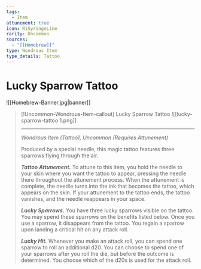```yaml
---
tags:
  - Item
attunement: true
icon: RiSyringeLine
rarity: Uncommon
sources:
  - "[[Homebrew]]"
type: Wondrous Item
type_details: Tattoo
---
```


# Lucky Sparrow Tattoo

![[Homebrew-Banner.jpg|banner]]
>[!Uncommon-Wondrous-Item-callout] Lucky Sparrow Tattoo
>![[lucky-sparrow-tattoo 1.png]]
>
>---
>*Wondrous Item (Tattoo), Uncommon (Requires Attunement)*
>
> Produced by a special needle, this magic tattoo features three sparrows flying through the air.
>
> ***Tattoo Attunement.*** To attune to this item, you hold the needle to your skin where you want the tattoo to appear, pressing the needle there throughout the attunement process. When the attunement is complete, the needle turns into the ink that becomes the tattoo, which appears on the skin. If your attunement to the tattoo ends, the tattoo vanishes, and the needle reappears in your space.
>
> ***Lucky Sparrows.*** You have three lucky sparrows visible on the tattoo. You may spend these sparrows on the benefits listed below. Once you use a sparrow, it disappears from the tattoo. You regain a sparrow upon landing a critical hit on any attack roll.
>
> ***Lucky Hit.*** Whenever you make an attack roll, you can spend one sparrow to roll an additional d20. You can choose to spend one of your sparrows after you roll the die, but before the outcome is determined. You choose which of the d20s is used for the attack roll.

